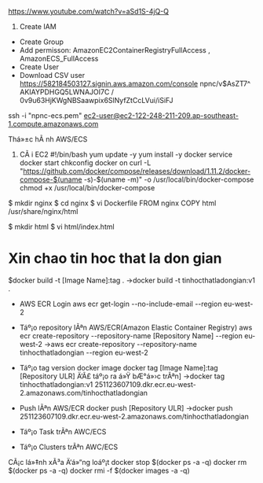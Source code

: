 https://www.youtube.com/watch?v=aSd1S-4jQ-Q

1. Create IAM
- Create Group
- Add permisson: AmazonEC2ContainerRegistryFullAccess , AmazonECS_FullAccess
- Create User
- Download CSV user
https://582184503127.signin.aws.amazon.com/console
npnc/v$AsZT7^
AKIAYPDHGQ5LWNAJOI7C / 0v9u63HjKWgNBSaawpix6SlNyfZtCcLVui/iSiFJ

ssh -i "npnc-ecs.pem" ec2-user@ec2-122-248-211-209.ap-southeast-1.compute.amazonaws.com


Thá»±c hÃ nh AWS/ECS

1. CÃ i EC2
#!/bin/bash
yum update -y
yum install -y docker
service docker start
chkconfig docker on
curl -L "https://github.com/docker/compose/releases/download/1.11.2/docker-compose-$(uname -s)-$(uname -m)" -o /usr/local/bin/docker-compose
chmod +x /usr/local/bin/docker-compose


$ mkdir nginx
$ cd nginx
$ vi Dockerfile
FROM nginx
COPY html /usr/share/nginx/html


$ mkdir html
$ vi html/index.html
<html>
<head><title>Tin hoc that la don gian</title></head>
<body><h1>Xin chao tin hoc that la don gian</h1></body>
</html>


$docker build -t [Image Name]:tag .
	->docker build -t tinhocthatladongian:v1 .

- AWS ECR Login
aws ecr get-login --no-include-email --region eu-west-2


- Táº¡o repository lÃªn AWS/ECR(Amazon Elastic Container Registry)
aws ecr create-repository --repository-name [Repository Name] --region eu-west-2
->aws ecr create-repository --repository-name tinhocthatladongian --region eu-west-2


- Táº¡o tag version docker image
docker tag [Image Name]:tag [Repository ULR] Ä‘Ã£ táº¡o ra á»Ÿ bÆ°á»›c trÃªn]
->docker tag tinhocthatladongian:v1 251123607109.dkr.ecr.eu-west-2.amazonaws.com/tinhocthatladongian

- Push lÃªn AWS/ECR
docker push [Repository ULR]
->docker push 251123607109.dkr.ecr.eu-west-2.amazonaws.com/tinhocthatladongian

- Táº¡o Task trÃªn AWC/ECS
- Táº¡o Clusters trÃªn AWC/ECS







CÃ¡c lá»‡nh xÃ³a Ä‘á»“ng loáº¡t
docker stop $(docker ps -a -q)
docker rm $(docker ps -a -q)
docker rmi -f $(docker images -a -q)
